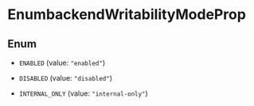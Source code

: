 

# EnumbackendWritabilityModeProp

## Enum


* `ENABLED` (value: `"enabled"`)

* `DISABLED` (value: `"disabled"`)

* `INTERNAL_ONLY` (value: `"internal-only"`)



